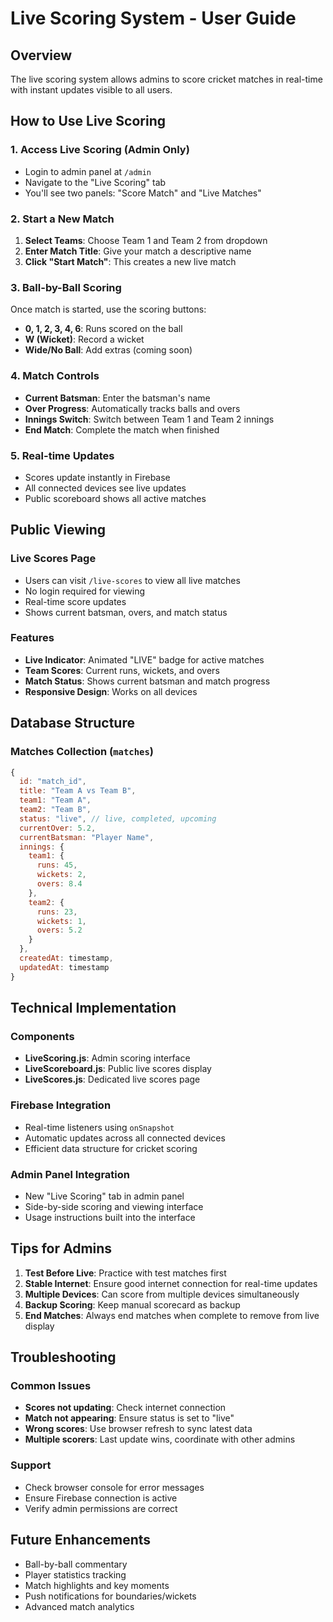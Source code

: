 # Live Scoring System - User Guide

## Overview
The live scoring system allows admins to score cricket matches in real-time with instant updates visible to all users.

## How to Use Live Scoring

### 1. Access Live Scoring (Admin Only)
- Login to admin panel at `/admin`
- Navigate to the "Live Scoring" tab
- You'll see two panels: "Score Match" and "Live Matches"

### 2. Start a New Match
1. **Select Teams**: Choose Team 1 and Team 2 from dropdown
2. **Enter Match Title**: Give your match a descriptive name
3. **Click "Start Match"**: This creates a new live match

### 3. Ball-by-Ball Scoring
Once match is started, use the scoring buttons:
- **0, 1, 2, 3, 4, 6**: Runs scored on the ball
- **W (Wicket)**: Record a wicket
- **Wide/No Ball**: Add extras (coming soon)

### 4. Match Controls
- **Current Batsman**: Enter the batsman's name
- **Over Progress**: Automatically tracks balls and overs
- **Innings Switch**: Switch between Team 1 and Team 2 innings
- **End Match**: Complete the match when finished

### 5. Real-time Updates
- Scores update instantly in Firebase
- All connected devices see live updates
- Public scoreboard shows all active matches

## Public Viewing

### Live Scores Page
- Users can visit `/live-scores` to view all live matches
- No login required for viewing
- Real-time score updates
- Shows current batsman, overs, and match status

### Features
- **Live Indicator**: Animated "LIVE" badge for active matches
- **Team Scores**: Current runs, wickets, and overs
- **Match Status**: Shows current batsman and match progress
- **Responsive Design**: Works on all devices

## Database Structure

### Matches Collection (`matches`)
```javascript
{
  id: "match_id",
  title: "Team A vs Team B",
  team1: "Team A",
  team2: "Team B", 
  status: "live", // live, completed, upcoming
  currentOver: 5.2,
  currentBatsman: "Player Name",
  innings: {
    team1: {
      runs: 45,
      wickets: 2,
      overs: 8.4
    },
    team2: {
      runs: 23,
      wickets: 1,
      overs: 5.2
    }
  },
  createdAt: timestamp,
  updatedAt: timestamp
}
```

## Technical Implementation

### Components
- **LiveScoring.js**: Admin scoring interface
- **LiveScoreboard.js**: Public live scores display
- **LiveScores.js**: Dedicated live scores page

### Firebase Integration
- Real-time listeners using `onSnapshot`
- Automatic updates across all connected devices
- Efficient data structure for cricket scoring

### Admin Panel Integration
- New "Live Scoring" tab in admin panel
- Side-by-side scoring and viewing interface
- Usage instructions built into the interface

## Tips for Admins

1. **Test Before Live**: Practice with test matches first
2. **Stable Internet**: Ensure good internet connection for real-time updates
3. **Multiple Devices**: Can score from multiple devices simultaneously
4. **Backup Scoring**: Keep manual scorecard as backup
5. **End Matches**: Always end matches when complete to remove from live display

## Troubleshooting

### Common Issues
- **Scores not updating**: Check internet connection
- **Match not appearing**: Ensure status is set to "live"
- **Wrong scores**: Use browser refresh to sync latest data
- **Multiple scorers**: Last update wins, coordinate with other admins

### Support
- Check browser console for error messages
- Ensure Firebase connection is active
- Verify admin permissions are correct

## Future Enhancements
- Ball-by-ball commentary
- Player statistics tracking
- Match highlights and key moments
- Push notifications for boundaries/wickets
- Advanced match analytics